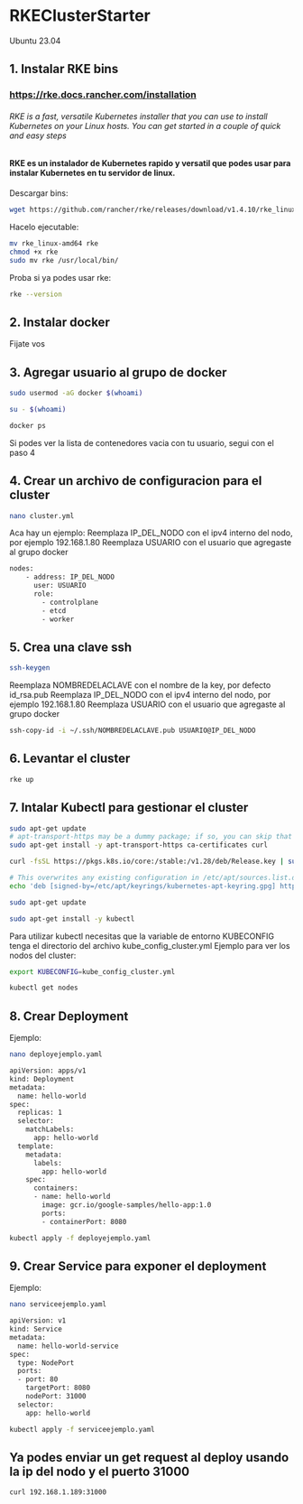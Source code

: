 # RKEClusterStarter
Ubuntu 23.04

## 1. Instalar RKE bins
### https://rke.docs.rancher.com/installation
###### RKE is a fast, versatile Kubernetes installer that you can use to install Kubernetes on your Linux hosts. You can get started in a couple of quick and easy steps
#### RKE es un instalador de Kubernetes rapido y versatil que podes usar para instalar Kubernetes en tu servidor de linux.
Descargar bins:
```sh
wget https://github.com/rancher/rke/releases/download/v1.4.10/rke_linux-amd64
```
Hacelo ejecutable:
```sh
mv rke_linux-amd64 rke
chmod +x rke
sudo mv rke /usr/local/bin/
```
Proba si ya podes usar rke:
```sh
rke --version
```

## 2. Instalar docker
Fijate vos

## 3. Agregar usuario al grupo de docker
```sh
sudo usermod -aG docker $(whoami)
```
```sh
su - $(whoami)
```
```sh
docker ps
```
Si podes ver la lista de contenedores vacia con tu usuario, segui con el paso 4

## 4. Crear un archivo de configuracion para el cluster
```sh
nano cluster.yml
```

Aca hay un ejemplo:
Reemplaza IP_DEL_NODO con el ipv4 interno del nodo, por ejemplo 192.168.1.80
Reemplaza USUARIO con el usuario que agregaste al grupo docker
```sh
nodes:
    - address: IP_DEL_NODO
      user: USUARIO
      role:
        - controlplane
        - etcd
        - worker
```

## 5. Crea una clave ssh
```sh
ssh-keygen
```
Reemplaza NOMBREDELACLAVE con el nombre de la key, por defecto id_rsa.pub
Reemplaza IP_DEL_NODO con el ipv4 interno del nodo, por ejemplo 192.168.1.80
Reemplaza USUARIO con el usuario que agregaste al grupo docker
```sh
ssh-copy-id -i ~/.ssh/NOMBREDELACLAVE.pub USUARIO@IP_DEL_NODO
```

## 6. Levantar el cluster
```sh
rke up
```

## 7. Intalar Kubectl para gestionar el cluster
```sh
sudo apt-get update
# apt-transport-https may be a dummy package; if so, you can skip that package
sudo apt-get install -y apt-transport-https ca-certificates curl
```
```sh
curl -fsSL https://pkgs.k8s.io/core:/stable:/v1.28/deb/Release.key | sudo gpg --dearmor -o /etc/apt/keyrings/kubernetes-apt-keyring.gpg
```
```sh
# This overwrites any existing configuration in /etc/apt/sources.list.d/kubernetes.list
echo 'deb [signed-by=/etc/apt/keyrings/kubernetes-apt-keyring.gpg] https://pkgs.k8s.io/core:/stable:/v1.28/deb/ /' | sudo tee /etc/apt/sources.list.d/kubernetes.list
```
```sh
sudo apt-get update
```
```sh
sudo apt-get install -y kubectl
```
Para utilizar kubectl necesitas que la variable de entorno KUBECONFIG tenga el directorio del archivo kube_config_cluster.yml
Ejemplo para ver los nodos del cluster:
```sh
export KUBECONFIG=kube_config_cluster.yml
```
```sh
kubectl get nodes
```

## 8. Crear Deployment
Ejemplo:
```sh
nano deployejemplo.yaml
```
```sh
apiVersion: apps/v1
kind: Deployment
metadata:
  name: hello-world
spec:
  replicas: 1
  selector:
    matchLabels:
      app: hello-world
  template:
    metadata:
      labels:
        app: hello-world
    spec:
      containers:
      - name: hello-world
        image: gcr.io/google-samples/hello-app:1.0
        ports:
        - containerPort: 8080
```
```sh
kubectl apply -f deployejemplo.yaml
```

## 9. Crear Service para exponer el deployment
Ejemplo:
```sh
nano serviceejemplo.yaml
```
```sh
apiVersion: v1
kind: Service
metadata:
  name: hello-world-service
spec:
  type: NodePort
  ports:
  - port: 80
    targetPort: 8080
    nodePort: 31000
  selector:
    app: hello-world
```
```sh
kubectl apply -f serviceejemplo.yaml
```

## Ya podes enviar un get request al deploy usando la ip del nodo y el puerto 31000
```sh
curl 192.168.1.189:31000
```
